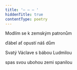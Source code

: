 ```yaml
---
title: '– – – '
hiddenTitle: true
contentType: poetry
---
```


Modlím se k zemským patronům

ďábel ať opustí náš dům

Svatý Václave s bábou Ludmilou

spas svou ubohou zemi spanilou
